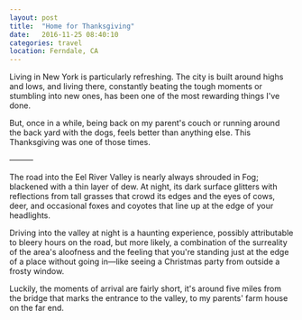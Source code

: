 ```yaml
---
layout: post
title:  "Home for Thanksgiving"
date:   2016-11-25 08:40:10
categories: travel
location: Ferndale, CA
---
```

Living in New York is particularly refreshing. The city is built around highs and lows, and living there, constantly beating the tough moments or stumbling into new ones, has been one of the most rewarding things I've done.

But, once in a while, being back on my parent's couch or running around the back yard with the dogs, feels better than anything else. This Thanksgiving was one of those times.

———

The road into the Eel River Valley is nearly always shrouded in Fog; blackened with a thin layer of dew. At night, its dark surface glitters with reflections from tall grasses that crowd its edges and the eyes of cows, deer, and occasional foxes and coyotes that line up at the edge of your headlights.

Driving into the valley at night is a haunting experience, possibly attributable to bleery hours on the road, but more likely, a combination of the surreality of the area's aloofness and the feeling that you're standing just at the edge of a place without going in—like seeing a Christmas party from outside a frosty window.

Luckily, the moments of arrival are fairly short, it's around five miles from the bridge that marks the entrance to the valley, to my parents' farm house on the far end.
